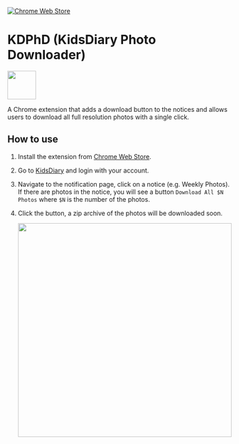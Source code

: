 [![Chrome Web Store](https://img.shields.io/chrome-web-store/v/fkoafemebeiieojgecjfnhnhbcfgnlji?color=success&style=flat-square)](https://chrome.google.com/webstore/detail/kidsdiary-photo-downloade/fkoafemebeiieojgecjfnhnhbcfgnlji?hl=en)

# KDPhD (KidsDiary Photo Downloader)

[<img src="https://user-images.githubusercontent.com/1180083/131767157-d291d444-160e-4da3-8a80-bb670f193e11.png" width=64>](https://chrome.google.com/webstore/detail/kidsdiary-photo-downloade/fkoafemebeiieojgecjfnhnhbcfgnlji?hl=en)


A Chrome extension that adds a download button to the notices and allows users to download all full resolution photos with a single click.


## How to use
1. Install the extension from [Chrome Web Store](https://chrome.google.com/webstore/detail/kidsdiary-photo-downloade/fkoafemebeiieojgecjfnhnhbcfgnlji?hl=en).

2. Go to [KidsDiary](https://kidsdiary.jp/) and login with your account.

3. Navigate to the notification page, click on a notice (e.g. Weekly Photos). If there are photos in the notice, you will see a button `Download All $N Photos` where `$N` is the number of the photos.

4. Click the button, a zip archive of the photos will be downloaded soon.

   <img src="https://user-images.githubusercontent.com/1180083/131385829-90791534-ffcf-4c29-bdda-c18619bcb384.png" width=480>

